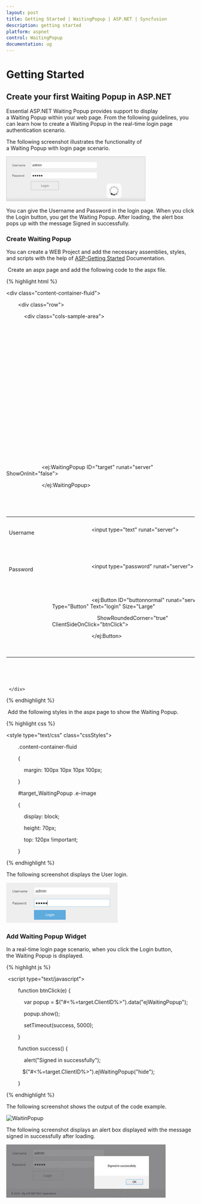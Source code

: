 ```yaml
---
layout: post
title: Getting Started | WaitingPopup | ASP.NET | Syncfusion
description: getting started
platform: aspnet
control: WaitingPopup
documentation: ug
---
```


# Getting Started

## Create your first Waiting Popup in ASP.NET  

Essential ASP.NET Waiting Popup provides support to display a Waiting Popup within your web page. From the following guidelines, you can learn how to create a Waiting Popup in the real-time login page authentication scenario.

The following screenshot illustrates the functionality of a Waiting Popup with login page scenario.

![WaitingPopup](Getting-Started_images/Getting-Started_img1.jpeg) 



You can give the Username and Password in the login page. When you click the Login button, you get the Waiting Popup. After loading, the alert box pops up with the message Signed in successfully.

### Create Waiting Popup

You can create a WEB Project and add the necessary assemblies, styles, and scripts with the help of [ASP-Getting Started](http://help.syncfusion.com/aspnetmvc/captcha/getting-started#create-your-first-captcha-in-aspnet-mvc) Documentation.

 Create an aspx page and add the following code to the aspx file.

{% highlight html %}

<div class="content-container-fluid">

        <div class="row">

            <div class="cols-sample-area">

                <table>

                    <tr>

                        <td>

                            Username

                        </td>

                        <td>

                            <input type="text" runat="server">

                        </td>

                    </tr>

                    <tr>

                        <td>

                            Password

                        </td>

                        <td>

                            <input type="password" runat="server">

                        </td>

                    </tr>

                    <tr>

                        <td>

                        </td>

                        <td>

                            <ej:Button ID="buttonnormal" runat="server" Type="Button" Text="login" Size="Large"

                                ShowRoundedCorner="true" ClientSideOnClick="btnClick">

                            </ej:Button>

                        </td>

                        <ej:WaitingPopup ID="target" runat="server" ShowOnInit="false">

                        </ej:WaitingPopup>

                    </tr>

                </table>

            </div>

        </div>

     </div>

{% endhighlight %}

 Add the following styles in the aspx page to show the Waiting Popup.



{% highlight css %}

<style type="text/css" class="cssStyles">

        .content-container-fluid

        {

            margin: 100px 10px 10px 100px;

        }



        #target_WaitingPopup .e-image

        {

            display: block;

            height: 70px;

            top: 120px !important;

        }

</style>

{% endhighlight %}

The following screenshot displays the User login.

 ![](Getting-Started_images/Getting-Started_img2.png) 



### Add Waiting Popup Widget

In a real-time login page scenario, when you click the Login button, the Waiting Popup is displayed.

{% highlight js %}

 <script type="text/javascript">

        function btnClick(e) {

            var popup = $("#<%=target.ClientID%>").data("ejWaitingPopup");

            popup.show();

            setTimeout(success, 5000);

        }

        function success() {

            alert("Signed in successfully");

           $("#<%=target.ClientID%>").ejWaitingPopup("hide");

        }

</script>

{% endhighlight %}



The following screenshot shows the output of the code example.

 ![WaitinPopup](Getting-Started_images/Getting-Started_img3.png) 



The following screenshot displays an alert box displayed with the message signed in successfully after loading.

![Alert](Getting-Started_images/Getting-Started_img4.jpeg) 



